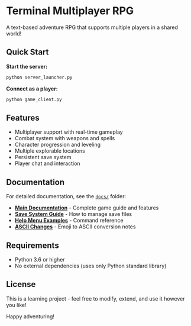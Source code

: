 # Terminal Multiplayer RPG

A text-based adventure RPG that supports multiple players in a shared world!

## Quick Start

**Start the server:**
```bash
python server_launcher.py
```

**Connect as a player:**
```bash
python game_client.py
```

## Features

- Multiplayer support with real-time gameplay
- Combat system with weapons and spells
- Character progression and leveling
- Multiple explorable locations
- Persistent save system
- Player chat and interaction

## Documentation

For detailed documentation, see the [`docs/`](docs/) folder:

- **[Main Documentation](docs/README.md)** - Complete game guide and features
- **[Save System Guide](docs/SAVE_SYSTEM.md)** - How to manage save files
- **[Help Menu Examples](docs/HELP_MENU_EXAMPLE.md)** - Command reference
- **[ASCII Changes](docs/EMOJI_TO_ASCII_CHANGES.md)** - Emoji to ASCII conversion notes

## Requirements

- Python 3.6 or higher
- No external dependencies (uses only Python standard library)

## License

This is a learning project - feel free to modify, extend, and use it however you like!

Happy adventuring!

